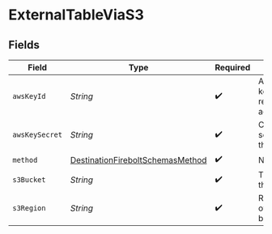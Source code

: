 # ExternalTableViaS3


## Fields

| Field                                                                                       | Type                                                                                        | Required                                                                                    | Description                                                                                 | Example                                                                                     |
| ------------------------------------------------------------------------------------------- | ------------------------------------------------------------------------------------------- | ------------------------------------------------------------------------------------------- | ------------------------------------------------------------------------------------------- | ------------------------------------------------------------------------------------------- |
| `awsKeyId`                                                                                  | *String*                                                                                    | :heavy_check_mark:                                                                          | AWS access key granting read and write access to S3.                                        |                                                                                             |
| `awsKeySecret`                                                                              | *String*                                                                                    | :heavy_check_mark:                                                                          | Corresponding secret part of the AWS Key                                                    |                                                                                             |
| `method`                                                                                    | [DestinationFireboltSchemasMethod](../../models/shared/DestinationFireboltSchemasMethod.md) | :heavy_check_mark:                                                                          | N/A                                                                                         |                                                                                             |
| `s3Bucket`                                                                                  | *String*                                                                                    | :heavy_check_mark:                                                                          | The name of the S3 bucket.                                                                  |                                                                                             |
| `s3Region`                                                                                  | *String*                                                                                    | :heavy_check_mark:                                                                          | Region name of the S3 bucket.                                                               | us-east-1                                                                                   |